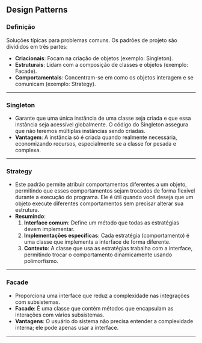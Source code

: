 ## Design Patterns

### Definição
Soluções típicas para problemas comuns. Os padrões de projeto são divididos em três partes:

- **Criacionais**: Focam na criação de objetos (exemplo: Singleton).
- **Estruturais**: Lidam com a composição de classes e objetos (exemplo: Facade).
- **Comportamentais**: Concentram-se em como os objetos interagem e se comunicam (exemplo: Strategy).

---

### Singleton
- Garante que uma única instância de uma classe seja criada e que essa instância seja acessível globalmente. O código do Singleton assegura que não teremos múltiplas instâncias sendo criadas.
- **Vantagem**: A instância só é criada quando realmente necessária, economizando recursos, especialmente se a classe for pesada e complexa.

---

### Strategy
- Este padrão permite atribuir comportamentos diferentes a um objeto, permitindo que esses comportamentos sejam trocados de forma flexível durante a execução do programa. Ele é útil quando você deseja que um objeto execute diferentes comportamentos sem precisar alterar sua estrutura.
- **Resumindo**:
    1. **Interface comum**: Define um método que todas as estratégias devem implementar.
    2. **Implementações específicas**: Cada estratégia (comportamento) é uma classe que implementa a interface de forma diferente.
    3. **Contexto**: A classe que usa as estratégias trabalha com a interface, permitindo trocar o comportamento dinamicamente usando polimorfismo.

---

### Facade
- Proporciona uma interface que reduz a complexidade nas integrações com subsistemas.
- **Facade**: É uma classe que contém métodos que encapsulam as interações com vários subsistemas.
- **Vantagens**: O usuário do sistema não precisa entender a complexidade interna; ele pode apenas usar a interface.

---

